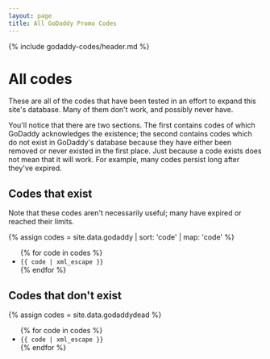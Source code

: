 ```yaml
---
layout: page
title: All GoDaddy Promo Codes
---
```

{% include godaddy-codes/header.md %}

# All codes #

These are all of the codes that have been tested in an effort to expand this site's database.  Many of them don't work, and possibly never have.

You'll notice that there are two sections.  The first contains codes of which GoDaddy acknowledges the existence; the second contains codes which do not exist in GoDaddy's database because they have either been removed or never existed in the first place.  Just because a code exists does not mean that it will work.  For example, many codes persist long after they've expired.

## Codes that exist ##

Note that these codes aren't necessarily useful; many have expired or reached their limits.

{% assign codes = site.data.godaddy | sort: 'code' | map: 'code' %}
<ul>
	{% for code in codes %}
		<li><code>{{ code | xml_escape }}</code></li>
	{% endfor %}
</ul>

## Codes that don't exist ##

{% assign codes = site.data.godaddydead %}
<ul>
	{% for code in codes %}
		<li><code>{{ code | xml_escape }}</code></li>
	{% endfor %}
</ul>
